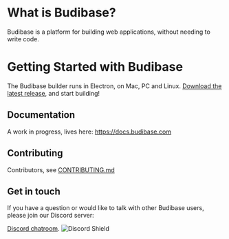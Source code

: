 
# What is Budibase?

Budibase is a platform for building web applications, without needing to write code.


# Getting Started with Budibase

The Budibase builder runs in Electron, on Mac, PC and Linux. [Download the latest release](https://github.com/Budibase/budibase/releases), and start building!


## Documentation

A work in progress, lives here: https://docs.budibase.com

## Contributing

Contributors, see [CONTRIBUTING.md](./CONTRIBUTING.md)

## Get in touch

If you have a question or would like to talk with other Budibase users, please join our Discord server:

[Discord chatroom](https://discord.gg/rCYayfe).
![Discord Shield](https://discordapp.com/api/guilds/733030666647765003/widget.png?style=shield)
